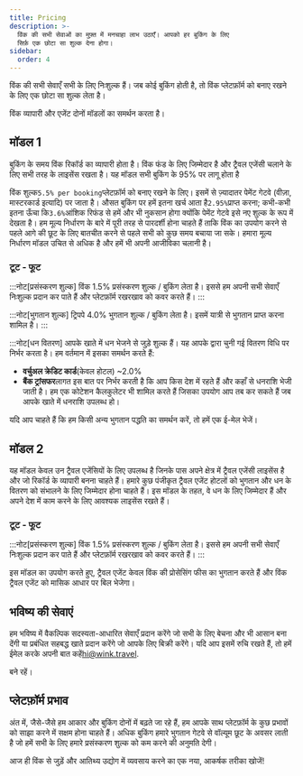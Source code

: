 ```yaml
---
title: Pricing
description: >-
  विंक की सभी सेवाओं का मुफ़्त में मनचाहा लाभ उठाएँ। आपको हर बुकिंग के लिए
  सिर्फ़ एक छोटा सा शुल्क देना होगा।
sidebar:
  order: 4
---
```

विंक की सभी सेवाएँ सभी के लिए निःशुल्क हैं। जब कोई बुकिंग होती है, तो विंक प्लेटफ़ॉर्म को बनाए रखने के लिए एक छोटा सा शुल्क लेता है।

विंक व्यापारी और एजेंट दोनों मॉडलों का समर्थन करता है।

## मॉडल 1

बुकिंग के समय विंक रिकॉर्ड का व्यापारी होता है। विंक फंड के लिए जिम्मेदार है और ट्रैवल एजेंसी चलाने के लिए सभी तरह के लाइसेंस रखता है। यह मॉडल सभी बुकिंग के 95% पर लागू होता है

विंक शुल्क`5.5% per booking`प्लेटफ़ॉर्म को बनाए रखने के लिए।
इसमें से ज़्यादातर पेमेंट गेटवे (वीज़ा, मास्टरकार्ड इत्यादि) पर जाता है। औसत बुकिंग पर हमें इतना खर्च आता है`2.95%`प्राप्त करना; कभी-कभी इतना ऊँचा कि`3.6%`आंशिक रिफंड से हमें और भी नुकसान होगा क्योंकि पेमेंट गेटवे इसे नए शुल्क के रूप में देखता है। हम मूल्य निर्धारण के बारे में पूरी तरह से पारदर्शी होना चाहते हैं ताकि विंक का उपयोग करने से पहले आगे की छूट के लिए बातचीत करने से पहले सभी को कुछ समय बचाया जा सके। हमारा मूल्य निर्धारण मॉडल उचित से अधिक है और हमें भी अपनी आजीविका चलानी है।

### टूट - फूट

:::नोट\[प्रसंस्करण शुल्क]
विंक 1.5% प्रसंस्करण शुल्क / बुकिंग लेता है। इससे हम अपनी सभी सेवाएँ निःशुल्क प्रदान कर पाते हैं और प्लेटफ़ॉर्म रखरखाव को कवर करते हैं।
:::

:::नोट\[भुगतान शुल्क]
ट्रिपपे 4.0% भुगतान शुल्क / बुकिंग लेता है। इसमें यात्री से भुगतान प्राप्त करना शामिल है।
:::

:::नोट\[धन वितरण]
आपके खाते में धन भेजने से जुड़े शुल्क हैं। यह आपके द्वारा चुनी गई वितरण विधि पर निर्भर करता है। हम वर्तमान में इसका समर्थन करते हैं:

* **वर्चुअल क्रेडिट कार्ड**(केवल होटल) ~2.0%
* **बैंक ट्रांसफर**लागत इस बात पर निर्भर करती है कि आप किस देश में रहते हैं और कहाँ से धनराशि भेजी जाती है। हम एक कोटेशन कैलकुलेटर भी शामिल करते हैं जिसका उपयोग आप तब कर सकते हैं जब आपके खाते में धनराशि उपलब्ध हो।

यदि आप चाहते हैं कि हम किसी अन्य भुगतान पद्धति का समर्थन करें, तो हमें एक ई-मेल भेजें।

## मॉडल 2

यह मॉडल केवल उन ट्रैवल एजेंसियों के लिए उपलब्ध है जिनके पास अपने क्षेत्र में ट्रैवल एजेंसी लाइसेंस है और जो रिकॉर्ड के व्यापारी बनना चाहते हैं। हमारे कुछ पंजीकृत ट्रैवल एजेंट होटलों को भुगतान और धन के वितरण को संभालने के लिए जिम्मेदार होना चाहते हैं। इस मॉडल के तहत, वे धन के लिए जिम्मेदार हैं और अपने देश में काम करने के लिए आवश्यक लाइसेंस रखते हैं।

### टूट - फूट

:::नोट\[प्रसंस्करण शुल्क]
विंक 1.5% प्रसंस्करण शुल्क / बुकिंग लेता है। इससे हम अपनी सभी सेवाएँ निःशुल्क प्रदान कर पाते हैं और प्लेटफ़ॉर्म रखरखाव को कवर करते हैं।
:::

इस मॉडल का उपयोग करते हुए, ट्रैवल एजेंट केवल विंक की प्रोसेसिंग फीस का भुगतान करते हैं और विंक ट्रैवल एजेंट को मासिक आधार पर बिल भेजेगा।

## भविष्य की सेवाएं

हम भविष्य में वैकल्पिक सदस्यता-आधारित सेवाएँ प्रदान करेंगे जो सभी के लिए बेचना और भी आसान बना देंगी या प्रबंधित सहबद्ध खाते प्रदान करेंगे जो आपके लिए बिक्री करेंगे। यदि आप इसमें रुचि रखते हैं, तो हमें ईमेल करके अपनी बात कहें<hi@wink.travel>.

बने रहें।

## प्लेटफ़ॉर्म प्रभाव

अंत में, जैसे-जैसे हम आकार और बुकिंग दोनों में बढ़ते जा रहे हैं, हम आपके साथ प्लेटफ़ॉर्म के कुछ प्रभावों को साझा करने में सक्षम होना चाहते हैं। अधिक बुकिंग हमारे भुगतान गेटवे से वॉल्यूम छूट के अवसर लाती है जो हमें सभी के लिए हमारे प्रसंस्करण शुल्क को कम करने की अनुमति देगी।

आज ही विंक से जुड़ें और आतिथ्य उद्योग में व्यवसाय करने का एक नया, आकर्षक तरीका खोजें!

